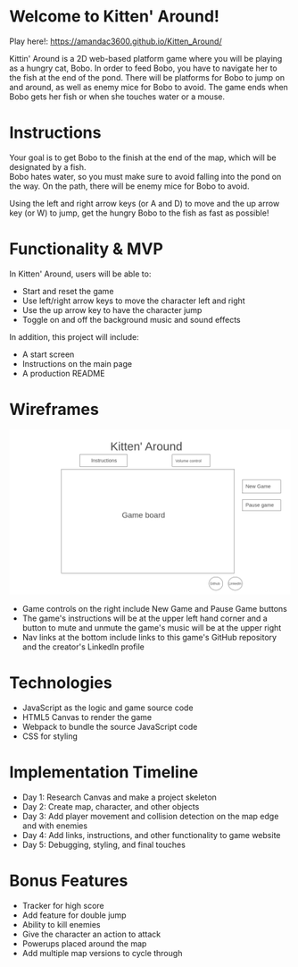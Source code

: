 # Welcome to Kitten' Around!

Play here!: https://amandac3600.github.io/Kitten_Around/

Kittin' Around is a 2D web-based platform game where you will be playing as a hungry cat, Bobo.  In order to feed Bobo, you have to navigate her to the fish at the end of the pond. There will be platforms for Bobo to jump on and around, as well as enemy mice for Bobo to avoid.  The game ends when Bobo gets her fish or when she touches water or a mouse.

# Instructions

Your goal is to get Bobo to the finish at the end of the map, which will be designated by a fish.  
Bobo hates water, so you must make sure to avoid falling into the pond on the way.  On the path, there will be enemy mice for Bobo to avoid.

Using the left and right arrow keys (or A and D) to move and the up arrow key (or W) to jump, get the hungry Bobo to the fish as fast as possible!

# Functionality & MVP

In Kitten' Around, users will be able to:

* Start and reset the game
* Use left/right arrow keys to move the character left and right
* Use the up arrow key to have the character jump
* Toggle on and off the background music and sound effects

In addition, this project will include:

* A start screen
* Instructions on the main page
* A production README

# Wireframes

<img width="1024" src="/images/Homepage.png">

* Game controls on the right include New Game and Pause Game buttons
* The game's instructions will be at the upper left hand corner and a button to mute and unmute the game's music will be at the upper right
* Nav links at the bottom include links to this game's GitHub repository and the creator's LinkedIn profile

# Technologies

* JavaScript as the logic and game source code
* HTML5 Canvas to render the game
* Webpack to bundle the source JavaScript code
* CSS for styling

# Implementation Timeline
* Day 1: Research Canvas and make a project skeleton
* Day 2: Create map, character, and other objects
* Day 3: Add player movement and collision detection on the map edge and with enemies
* Day 4: Add links, instructions, and other functionality to game website
* Day 5: Debugging, styling, and final touches


# Bonus Features
* Tracker for high score
* Add feature for double jump
* Ability to kill enemies
* Give the character an action to attack
* Powerups placed around the map
* Add multiple map versions to cycle through
